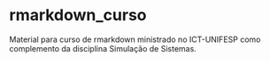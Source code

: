 # rmarkdown_curso
Material para curso de rmarkdown ministrado no ICT-UNIFESP como complemento da disciplina Simulação de Sistemas.

